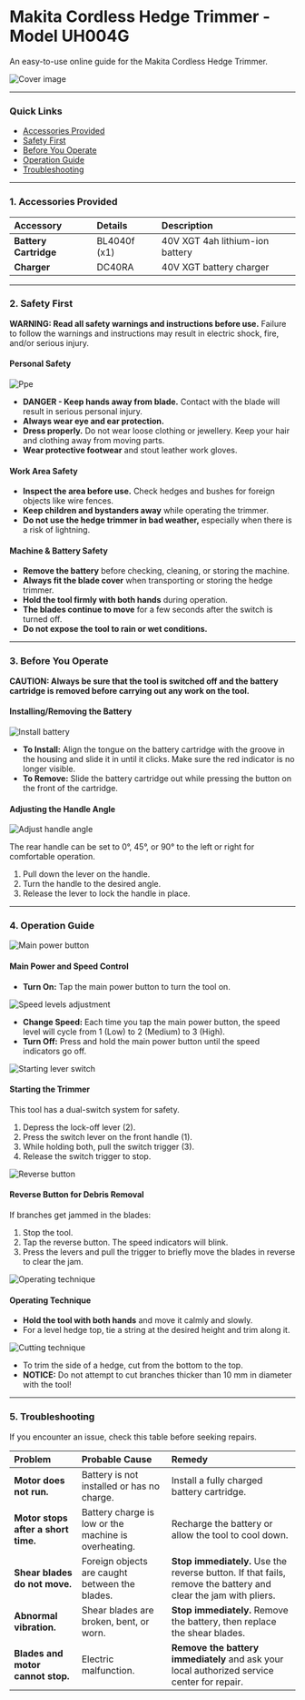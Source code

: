 # Makita Cordless Hedge Trimmer - Model UH004G

An easy-to-use online guide for the Makita Cordless Hedge Trimmer.

![Cover image](images/cover.png)

---

### **Quick Links**
* [Accessories Provided](#1-accessories-provided)
* [Safety First](#2-safety-first)
* [Before You Operate](#3-before-you-operate)
* [Operation Guide](#4-operation-guide)
* [Troubleshooting](#5-troubleshooting)

---


### **1. Accessories Provided**
| Accessory | Details | Description |
| :--- | :--- | :--- |
| **Battery Cartridge** | BL4040f (x1) | 40V XGT 4ah lithium-ion battery |
| **Charger** | DC40RA | 40V XGT battery charger |

---

### **2. Safety First**

**WARNING: Read all safety warnings and instructions before use.** Failure to follow the warnings and instructions may result in electric shock, fire, and/or serious injury.

#### **Personal Safety**
 ![Ppe](../images/ppe.png)
 
* **DANGER - Keep hands away from blade.** Contact with the blade will result in serious personal injury.
* **Always wear eye and ear protection.**
* **Dress properly.** Do not wear loose clothing or jewellery. Keep your hair and clothing away from moving parts.
* **Wear protective footwear** and stout leather work gloves.

#### **Work Area Safety**
* **Inspect the area before use.** Check hedges and bushes for foreign objects like wire fences.
* **Keep children and bystanders away** while operating the trimmer.
* **Do not use the hedge trimmer in bad weather,** especially when there is a risk of lightning.

#### **Machine & Battery Safety**
* **Remove the battery** before checking, cleaning, or storing the machine.
* **Always fit the blade cover** when transporting or storing the hedge trimmer.
* **Hold the tool firmly with both hands** during operation.
* **The blades continue to move** for a few seconds after the switch is turned off.
* **Do not expose the tool to rain or wet conditions.**

---

### **3. Before You Operate**

**CAUTION: Always be sure that the tool is switched off and the battery cartridge is removed before carrying out any work on the tool.**

#### **Installing/Removing the Battery**

![Install battery](images/installbattery.png)

* **To Install:** Align the tongue on the battery cartridge with the groove in the housing and slide it in until it clicks. Make sure the red indicator is no longer visible.
* **To Remove:** Slide the battery cartridge out while pressing the button on the front of the cartridge.

#### **Adjusting the Handle Angle**

![Adjust handle angle](images/anglesetting.png)

The rear handle can be set to 0°, 45°, or 90° to the left or right for comfortable operation.
1.  Pull down the lever on the handle.
2.  Turn the handle to the desired angle.
3.  Release the lever to lock the handle in place.

---

### **4. Operation Guide**

![Main power button](images/powerbutton.png)

#### **Main Power and Speed Control**
* **Turn On:** Tap the main power button to turn the tool on.

![Speed levels adjustment](images/speedadjust.png)

* **Change Speed:** Each time you tap the main power button, the speed level will cycle from 1 (Low) to 2 (Medium) to 3 (High).
* **Turn Off:** Press and hold the main power button until the speed indicators go off.

![Starting lever switch](images/switchlever.png)

#### **Starting the Trimmer**
This tool has a dual-switch system for safety.
1.  Depress the lock-off lever (2).
2.  Press the switch lever on the front handle (1).
3.  While holding both, pull the switch trigger (3).
4.  Release the switch trigger to stop.

![Reverse button](images/reverse.png)

#### **Reverse Button for Debris Removal**
If branches get jammed in the blades:
1.  Stop the tool.
2.  Tap the reverse button. The speed indicators will blink.
3.  Press the levers and pull the trigger to briefly move the blades in reverse to clear the jam.

![Operating technique](images/holdbothhands.png)

#### **Operating Technique**
* **Hold the tool with both hands** and move it calmly and slowly.
* For a level hedge top, tie a string at the desired height and trim along it.

![Cutting technique](images/cuthedgeside.png)

* To trim the side of a hedge, cut from the bottom to the top.
* **NOTICE:** Do not attempt to cut branches thicker than 10 mm in diameter with the tool!

---

### **5. Troubleshooting**

If you encounter an issue, check this table before seeking repairs.

| Problem | Probable Cause | Remedy |
| :--- | :--- | :--- |
| **Motor does not run.** | Battery is not installed or has no charge. | Install a fully charged battery cartridge. |
| **Motor stops after a short time.** | Battery charge is low or the machine is overheating. | Recharge the battery or allow the tool to cool down. |
| **Shear blades do not move.** | Foreign objects are caught between the blades. | **Stop immediately.** Use the reverse button. If that fails, remove the battery and clear the jam with pliers. |
| **Abnormal vibration.** | Shear blades are broken, bent, or worn. | **Stop immediately.** Remove the battery, then replace the shear blades. |
| **Blades and motor cannot stop.** | Electric malfunction. | **Remove the battery immediately** and ask your local authorized service center for repair. |

